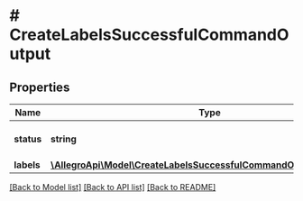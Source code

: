 # # CreateLabelsSuccessfulCommandOutput

## Properties

Name | Type | Description | Notes
------------ | ------------- | ------------- | -------------
**status** | **string** |  | [optional] [default to 'SUCCESSFUL']
**labels** | [**\AllegroApi\Model\CreateLabelsSuccessfulCommandOutputAllOfLabels**](CreateLabelsSuccessfulCommandOutputAllOfLabels.md) |  |

[[Back to Model list]](../../README.md#models) [[Back to API list]](../../README.md#endpoints) [[Back to README]](../../README.md)
